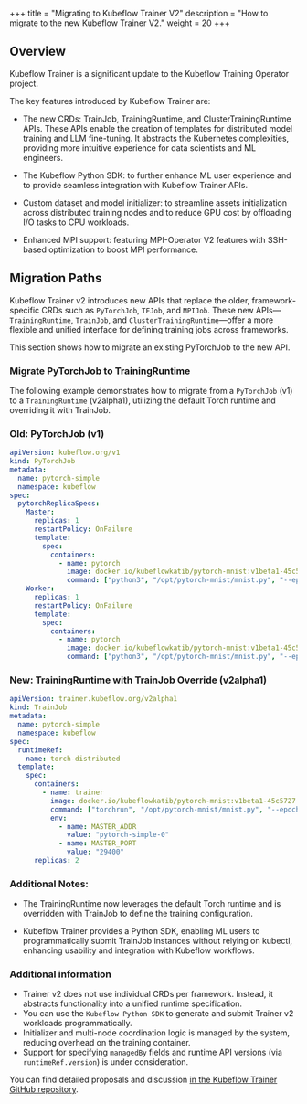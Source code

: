 +++
title = "Migrating to Kubeflow Trainer V2"
description = "How to migrate to the new Kubeflow Trainer V2."
weight = 20
+++

## Overview

Kubeflow Trainer is a significant update to the Kubeflow Training Operator project.

The key features introduced by Kubeflow Trainer are:

- The new CRDs: TrainJob, TrainingRuntime, and ClusterTrainingRuntime APIs. These APIs enable the
  creation of templates for distributed model training and LLM fine-tuning. It abstracts the
  Kubernetes complexities, providing more intuitive experience for data scientists and ML engineers.

- The Kubeflow Python SDK: to further enhance ML user experience and to provide seamless integration
  with Kubeflow Trainer APIs.

- Custom dataset and model initializer: to streamline assets initialization across distributed
  training nodes and to reduce GPU cost by offloading I/O tasks to CPU workloads.

- Enhanced MPI support: featuring MPI-Operator V2 features with SSH-based optimization to boost
  MPI performance.

## Migration Paths

Kubeflow Trainer v2 introduces new APIs that replace the older, framework-specific CRDs such as `PyTorchJob`, `TFJob`, and `MPIJob`. These new APIs—`TrainingRuntime`, `TrainJob`, and `ClusterTrainingRuntime`—offer a more flexible and unified interface for defining training jobs across frameworks.

This section shows how to migrate an existing PyTorchJob to the new API.

### Migrate PyTorchJob to TrainingRuntime

The following example demonstrates how to migrate from a `PyTorchJob` (v1) to a `TrainingRuntime` (v2alpha1),  utilizing the default Torch runtime and overriding it with TrainJob.

### Old: PyTorchJob (v1)
```yaml
apiVersion: kubeflow.org/v1
kind: PyTorchJob
metadata:
  name: pytorch-simple
  namespace: kubeflow
spec:
  pytorchReplicaSpecs:
    Master:
      replicas: 1
      restartPolicy: OnFailure
      template:
        spec:
          containers:
            - name: pytorch
              image: docker.io/kubeflowkatib/pytorch-mnist:v1beta1-45c5727
              command: ["python3", "/opt/pytorch-mnist/mnist.py", "--epochs=1"]
    Worker:
      replicas: 1
      restartPolicy: OnFailure
      template:
        spec:
          containers:
            - name: pytorch
              image: docker.io/kubeflowkatib/pytorch-mnist:v1beta1-45c5727
              command: ["python3", "/opt/pytorch-mnist/mnist.py", "--epochs=1"]
```
### New: TrainingRuntime with TrainJob Override (v2alpha1)

```yaml
apiVersion: trainer.kubeflow.org/v2alpha1
kind: TrainJob
metadata:
  name: pytorch-simple
  namespace: kubeflow
spec:
  runtimeRef:
    name: torch-distributed  
  template:
    spec:
      containers:
        - name: trainer
          image: docker.io/kubeflowkatib/pytorch-mnist:v1beta1-45c5727
          command: ["torchrun", "/opt/pytorch-mnist/mnist.py", "--epochs=1"]
          env:
            - name: MASTER_ADDR
              value: "pytorch-simple-0"  
            - name: MASTER_PORT
              value: "29400"
      replicas: 2
```

### Additional Notes:


- The TrainingRuntime now leverages the default Torch runtime and is overridden with TrainJob to define the training configuration.

- Kubeflow Trainer provides a Python SDK, enabling ML users to programmatically submit TrainJob instances without relying on kubectl, enhancing usability and integration with Kubeflow workflows.

### Additional information

- Trainer v2 does not use individual CRDs per framework. Instead, it abstracts functionality into a unified runtime specification.
- You can use the `Kubeflow Python SDK` to generate and submit Trainer v2 workloads programmatically.
- Initializer and multi-node coordination logic is managed by the system, reducing overhead on the training container.
- Support for specifying `managedBy` fields and runtime API versions (via `runtimeRef.version`) is under consideration.

You can find detailed proposals and discussion [in the Kubeflow Trainer GitHub repository](https://github.com/kubeflow/trainer/tree/master/docs/proposals/2170-kubeflow-trainer-v2).


